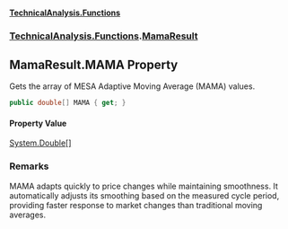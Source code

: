 #### [TechnicalAnalysis\.Functions](Atypical.TechnicalAnalysis.Functions.md 'Atypical\.TechnicalAnalysis\.Functions')
### [TechnicalAnalysis\.Functions](Atypical.TechnicalAnalysis.Functions.md#TechnicalAnalysis.Functions 'TechnicalAnalysis\.Functions').[MamaResult](MamaResult.md 'TechnicalAnalysis\.Functions\.MamaResult')

## MamaResult\.MAMA Property

Gets the array of MESA Adaptive Moving Average \(MAMA\) values\.

```csharp
public double[] MAMA { get; }
```

#### Property Value
[System\.Double](https://docs.microsoft.com/en-us/dotnet/api/System.Double 'System\.Double')[\[\]](https://docs.microsoft.com/en-us/dotnet/api/System.Array 'System\.Array')

### Remarks
MAMA adapts quickly to price changes while maintaining smoothness\.
It automatically adjusts its smoothing based on the measured cycle period,
providing faster response to market changes than traditional moving averages\.